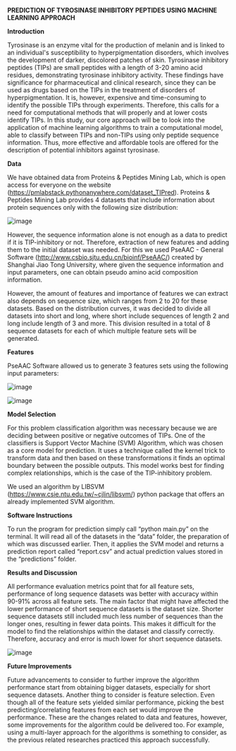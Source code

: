 **PREDICTION OF TYROSINASE INHIBITORY PEPTIDES USING MACHINE LEARNING APPROACH**

**Introduction**

Tyrosinase is an enzyme vital for the production of melanin and is linked to an individual's susceptibility to hyperpigmentation disorders, which involves the development of darker, discolored patches of skin. Tyrosinase inhibitory peptides (TIPs) are small peptides with a length of 3-20 amino acid residues, demonstrating tyrosinase inhibitory activity. These findings have significance for pharmaceutical and clinical research, since they can be used as drugs based on the TIPs in the treatment of disorders of hyperpigmentation. It is, however, expensive and time-consuming to identify the possible TIPs through experiments. Therefore, this calls for a need for computational methods that will properly and at lower costs identify TIPs. In this study, our core approach will be to look into the application of machine learning algorithms to train a computational model, able to classify between TIPs and non-TIPs using only peptide sequence information. Thus, more effective and affordable tools are offered for the description of potential inhibitors against tyrosinase.


**Data**

We have obtained data from Proteins & Peptides Mining Lab, which is open access for everyone on the website (https://pmlabstack.pythonanywhere.com/dataset_TIPred). Proteins & Peptides Mining Lab provides 4 datasets that include information about protein sequences only with the following size distribution:

![image](https://github.com/DKodirova/Prediction-of-Tyrosinase-Inhibitory-Peptides-Using-Machine-Learning-Approach/assets/141365455/eddbf68c-1f56-4fbe-8afa-e3cbedfc786a)

However, the sequence information alone is not enough as a data to predict if it is TIP-inhibitory or not. Therefore, extraction of new features and adding them to the initial dataset  was needed. For this we used PseAAC - General Software (http://www.csbio.sjtu.edu.cn/bioinf/PseAAC/) created by Shanghai Jiao Tong University, where given the sequence information and input parameters, one can obtain pseudo amino acid composition information. 

However, the amount of features and importance of features we can extract also depends on sequence size, which ranges from 2 to 20 for these datasets. Based on the distribution curves, it was decided to divide all datasets into short and long, where short include sequences of length 2 and long include length of 3 and more. This division resulted in a total of 8 sequence datasets for each of which multiple feature sets will be generated. 


**Features**

PseAAC Software allowed us to generate 3 features sets using the following input parameters:

![image](https://github.com/DKodirova/Prediction-of-Tyrosinase-Inhibitory-Peptides-Using-Machine-Learning-Approach/assets/141365455/60fb8396-7711-4954-a69a-a27daef25fc1)

![image](https://github.com/DKodirova/Prediction-of-Tyrosinase-Inhibitory-Peptides-Using-Machine-Learning-Approach/assets/141365455/1d841d57-6ad9-4052-8826-a760ff981be9)


**Model Selection**

For this problem classification algorithm was necessary because we are deciding between positive or negative outcomes of TIPs. One of the classifiers is Support Vector Machine (SVM) Algorithm, which was chosen as a core model for prediction. It uses a technique called the kernel trick to transform data and then based on these transformations it finds an optimal boundary between the possible outputs. This model works best for finding complex relationships, which is the case of the TIP-inhibitory problem. 

We used an algorithm by LIBSVM (https://www.csie.ntu.edu.tw/~cjlin/libsvm/) python package that offers an already implemented SVM algorithm. 


**Software Instructions**

To run the program for prediction simply call “python main.py” on the terminal. It will read all of the datasets in the “data” folder, the preparation of which was discussed earlier. Then, it applies the SVM model and returns a prediction report called “report.csv” and actual prediction values stored in the “predictions” folder.


**Results and Discussion**

All performance evaluation metrics point that for all feature sets, performance of long sequence datasets was better with accuracy within 90-91% across all feature sets. The main factor that might have affected the lower performance of short sequence datasets is the dataset size. Shorter sequence datasets still included much less number of sequences than the longer ones, resulting in fewer data points. This makes it difficult for the model to find the relationships within the dataset and classify correctly. Therefore, accuracy and error is much lower for short sequence datasets. 

![image](https://github.com/DKodirova/Prediction-of-Tyrosinase-Inhibitory-Peptides-Using-Machine-Learning-Approach/assets/141365455/e6a1ac8b-a179-4394-8252-3ff3f3e611b0)

**Future Improvements**

Future advancements to consider to further improve the algorithm performance start from obtaining bigger datasets, especially for short sequence datasets. Another thing to consider is feature selection. Even though all of the feature sets yielded similar performance, picking the best predicting/correlating features from each set would improve the performance. These are the changes related to data and features, however, some improvements for the algorithm could be delivered too. For example, using a multi-layer approach for the algorithms is something to consider, as the previous related researches practiced this approach successfully. 


